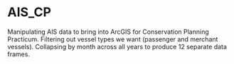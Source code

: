# AIS_CP
Manipulating AIS data to bring into ArcGIS for Conservation Planning Practicum. Filtering out vessel types we want (passenger and merchant vessels). Collapsing by month across all years to produce 12 separate data frames.
